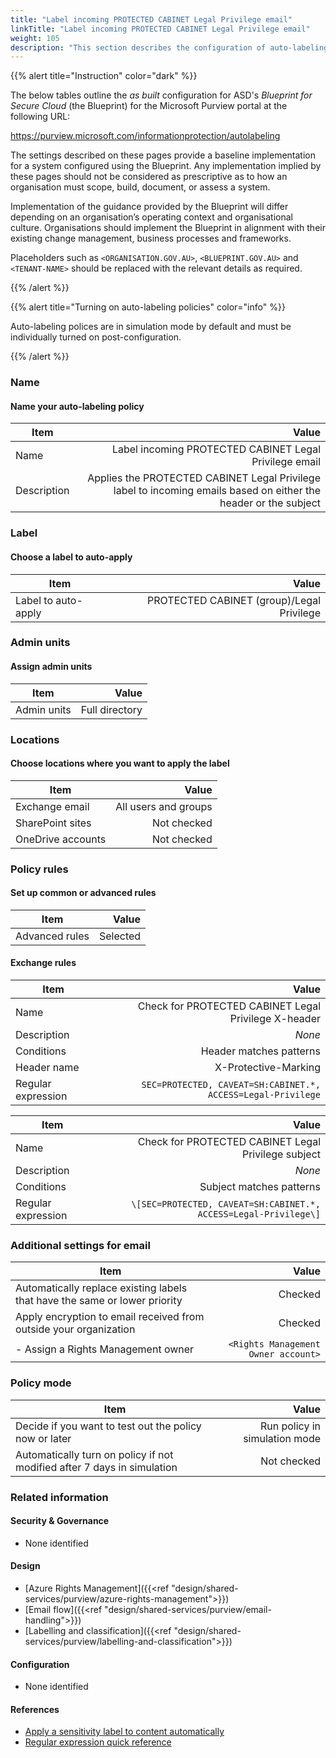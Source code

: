 ```yaml
---
title: "Label incoming PROTECTED CABINET Legal Privilege email"
linkTitle: "Label incoming PROTECTED CABINET Legal Privilege email"
weight: 105
description: "This section describes the configuration of auto-labeling policies within Microsoft Purview associated with systems built according to guidance in ASD's Blueprint for Secure Cloud."
---
```


{{% alert title="Instruction" color="dark" %}}

The below tables outline the *as built* configuration for ASD's *Blueprint for Secure Cloud* (the Blueprint) for the Microsoft Purview portal at the following URL:

<https://purview.microsoft.com/informationprotection/autolabeling>

The settings described on these pages provide a baseline implementation for a system configured using the Blueprint. Any implementation implied by these pages should not be considered as prescriptive as to how an organisation must scope, build, document, or assess a system.

Implementation of the guidance provided by the Blueprint will differ depending on an organisation’s operating context and organisational culture. Organisations should implement the Blueprint in alignment with their existing change management, business processes and frameworks.

Placeholders such as `<ORGANISATION.GOV.AU>`, `<BLUEPRINT.GOV.AU>` and `<TENANT-NAME>` should be replaced with the relevant details as required.

{{% /alert %}}

{{% alert title="Turning on auto-labeling policies" color="info" %}}

Auto-labeling polices are in simulation mode by default and must be individually turned on post-configuration.

{{% /alert %}}

### Name

#### Name your auto-labeling policy

| Item        |                                                                                                            Value |
| ----------- | ---------------------------------------------------------------------------------------------------------------: |
| Name        |                                                           Label incoming PROTECTED CABINET Legal Privilege email |
| Description | Applies the PROTECTED CABINET Legal Privilege label to incoming emails based on either the header or the subject |

### Label

#### Choose a label to auto-apply

| Item                |                                     Value |
| ------------------- | ----------------------------------------: |
| Label to auto-apply | PROTECTED CABINET (group)/Legal Privilege |

### Admin units

#### Assign admin units

| Item        |          Value |
| ----------- | -------------: |
| Admin units | Full directory |

### Locations

#### Choose locations where you want to apply the label

| Item              |                Value |
| ----------------- | -------------------: |
| Exchange email    | All users and groups |
| SharePoint sites  |          Not checked |
| OneDrive accounts |          Not checked |

### Policy rules

#### Set up common or advanced rules

| Item           |    Value |
| -------------- | -------: |
| Advanced rules | Selected |

#### Exchange rules

| Item               |                                                        Value |
| ------------------ | -----------------------------------------------------------: |
| Name               |         Check for PROTECTED CABINET Legal Privilege X-header |
| Description        |                                                       *None* |
| Conditions         |                                      Header matches patterns |
| Header name        |                                         X-Protective-Marking |
| Regular expression | `SEC=PROTECTED, CAVEAT=SH:CABINET.*, ACCESS=Legal-Privilege` |

| Item               |                                                            Value |
| ------------------ | ---------------------------------------------------------------: |
| Name               |              Check for PROTECTED CABINET Legal Privilege subject |
| Description        |                                                           *None* |
| Conditions         |                                         Subject matches patterns |
| Regular expression | `\[SEC=PROTECTED, CAVEAT=SH:CABINET.*, ACCESS=Legal-Privilege\]` |

### Additional settings for email

| Item                                                                       |                               Value |
| -------------------------------------------------------------------------- | ----------------------------------: |
| Automatically replace existing labels that have the same or lower priority |                             Checked |
| Apply encryption to email received from outside your organization          |                             Checked |
| - Assign a Rights Management owner                                         | `<Rights Management Owner account>` |

### Policy mode

| Item                                                                    |                         Value |
| ----------------------------------------------------------------------- | ----------------------------: |
| Decide if you want to test out the policy now or later                  | Run policy in simulation mode |
| Automatically turn on policy if not modified after 7 days in simulation |                   Not checked |

### Related information

#### Security & Governance

- None identified
  
#### Design

- [Azure Rights Management]({{<ref "design/shared-services/purview/azure-rights-management">}})
- [Email flow]({{<ref "design/shared-services/purview/email-handling">}})
- [Labelling and classification]({{<ref "design/shared-services/purview/labelling-and-classification">}})
  
#### Configuration

- None identified

#### References

- [Apply a sensitivity label to content automatically](https://learn.microsoft.com/en-au/purview/apply-sensitivity-label-automatically)
- [Regular expression quick reference](https://learn.microsoft.com/en-au/dotnet/standard/base-types/regular-expression-language-quick-reference)
